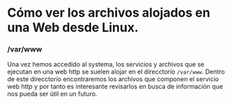 # Cómo ver los archivos alojados en una Web desde Linux.

### /var/www

Una vez hemos accedido al systema, los servicios y archivos que se ejecutan en una web http se suelen alojar en el direcctorio `/var/www`.
Dentro de este direcctorio encontraremos los archivos que componen el servicio web http y por tanto es interesante revisarlos en busca
de información que nos pueda ser útil en un futuro.


